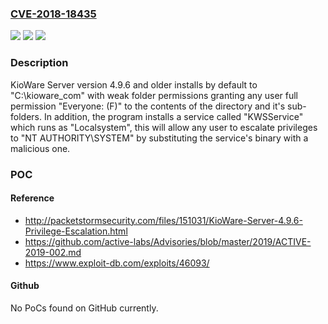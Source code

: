 ### [CVE-2018-18435](https://cve.mitre.org/cgi-bin/cvename.cgi?name=CVE-2018-18435)
![](https://img.shields.io/static/v1?label=Product&message=n%2Fa&color=blue)
![](https://img.shields.io/static/v1?label=Version&message=n%2Fa&color=blue)
![](https://img.shields.io/static/v1?label=Vulnerability&message=n%2Fa&color=brighgreen)

### Description

KioWare Server version 4.9.6 and older installs by default to "C:\kioware_com" with weak folder permissions granting any user full permission "Everyone: (F)" to the contents of the directory and it's sub-folders. In addition, the program installs a service called "KWSService" which runs as "Localsystem", this will allow any user to escalate privileges to "NT AUTHORITY\SYSTEM" by substituting the service's binary with a malicious one.

### POC

#### Reference
- http://packetstormsecurity.com/files/151031/KioWare-Server-4.9.6-Privilege-Escalation.html
- https://github.com/active-labs/Advisories/blob/master/2019/ACTIVE-2019-002.md
- https://www.exploit-db.com/exploits/46093/

#### Github
No PoCs found on GitHub currently.

